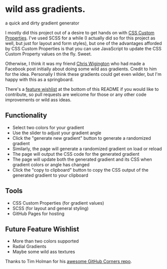 # wild ass gradients.

a quick and dirty gradient generator


I mostly did this project out of a desire to get hands on with [CSS Custom Properties](https://developer.mozilla.org/en-US/docs/Web/CSS/Using_CSS_custom_properties). I've used SCSS for a while (I actually did so for this project as well, but just for layout and form styles), but one of the advantages afforded by CSS Custom Properties is that you can use JavaScript to update the CSS Custom Property values on the fly. Sweet.


Otherwise, I think it was my friend [Chris Wigington](https://github.com/chriswigington) who had made a Facebook post initially about doing some wild ass gradients. Credit to him for the idea. Personally I think these gradients could get even wilder, but I'm happy with this as a springboard.


There's a [feature wishlist](https://github.com/jreyes88/wild-ass-gradients#future-feature-wishlist) at the bottom of this README if you would like to contribute, so pull requests are welcome for those or any other code improvements or wild ass ideas.


## Functionality

- Select two colors for your gradient
- Use the slider to adjust your gradient angle
- Click the "generate new gradient" button to generate a randomized gradient
- Similarly, the page will generate a randomized gradient on load or reload
- The page will output the CSS code for the generated gradient
- The page will update both the generated gradient and its CSS when gradient colors or angle has changed
- Click the "copy to clipboard" button to copy the CSS output of the generated gradient to your clipboard


## Tools

- CSS Custom Properties (for gradient values)
- SCSS (for layout and general styling)
- GitHub Pages for hosting


## Future Feature Wishlist

- More than two colors supported
- Radial Gradients
- Maybe some wild ass textures


Thanks to Tim Holman for his [awesome GitHub Corners repo](https://github.com/tholman/github-corners).